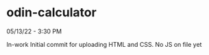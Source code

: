 # odin-calculator

05/13/22 - 3:30 PM

In-work
Initial commit for uploading HTML and CSS. No JS on file yet